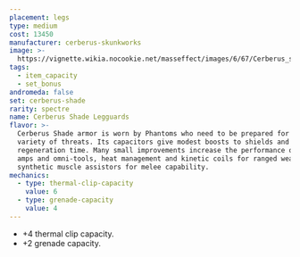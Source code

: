 ```yaml
---
placement: legs
type: medium
cost: 13450
manufacturer: cerberus-skunkworks
image: >-
  https://vignette.wikia.nocookie.net/masseffect/images/6/67/Cerberus_shade.jpg/revision/latest/scale-to-width-down/700?cb=20130308134524
tags:
  - item_capacity
  - set_bonus
andromeda: false
set: cerberus-shade
rarity: spectre
name: Cerberus Shade Legguards
flavor: >-
  Cerberus Shade armor is worn by Phantoms who need to be prepared for a wide
  variety of threats. Its capacitors give modest boosts to shields and shield
  regeneration time. Many small improvements increase the performance of biotic
  amps and omni-tools, heat management and kinetic coils for ranged weapons, and
  synthetic muscle assistors for melee capability.
mechanics:
  - type: thermal-clip-capacity
    value: 6
  - type: grenade-capacity
    value: 4
---
```

- +4 thermal clip capacity.
- +2 grenade capacity.
